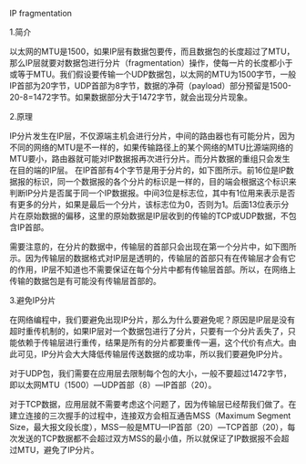IP fragmentation

1.简介

以太网的MTU是1500，如果IP层有数据包要传，而且数据包的长度超过了MTU，那么IP层就要对数据包进行分片（fragmentation）操作，使每一片的长度都小于或等于MTU。我们假设要传输一个UDP数据包，以太网的MTU为1500字节，一般IP首部为20字节，UDP首部为8字节，数据的净荷（payload）部分预留是1500-20-8=1472字节。如果数据部分大于1472字节，就会出现分片现象。

2.原理

IP分片发生在IP层，不仅源端主机会进行分片，中间的路由器也有可能分片，因为不同的网络的MTU是不一样的，如果传输路径上的某个网络的MTU比源端网络的MTU要小，路由器就可能对IP数据报再次进行分片。而分片数据的重组只会发生在目的端的IP层。
在IP首部有4个字节是用于分片的，如下图所示。前16位是IP数据报的标识，同一个数据报的各个分片的标识是一样的，目的端会根据这个标识来判断IP分片是否属于同一个IP数据报。中间3位是标志位，其中有1位用来表示是否有更多的分片，如果是最后一个分片，该标志位为0，否则为1。后面13位表示分片在原始数据的偏移，这里的原始数据是IP层收到的传输的TCP或UDP数据，不包含IP首部。


需要注意的，在分片的数据中，传输层的首部只会出现在第一个分片中，如下图所示。因为传输层的数据格式对IP层是透明的，传输层的首部只有在传输层才会有它的作用，IP层不知道也不需要保证在每个分片中都有传输层首部。所以，在网络上传输的数据包是有可能没有传输层首部的。


3.避免IP分片

在网络编程中，我们要避免出现IP分片，那么为什么要避免呢？原因是IP层是没有超时重传机制的，如果IP层对一个数据包进行了分片，只要有一个分片丢失了，只能依赖于传输层进行重传，结果是所有的分片都要重传一遍，这个代价有点大。由此可见，IP分片会大大降低传输层传送数据的成功率，所以我们要避免IP分片。

对于UDP包，我们需要在应用层去限制每个包的大小，一般不要超过1472字节，即以太网MTU（1500）—UDP首部（8）—IP首部（20）。

对于TCP数据，应用层就不需要考虑这个问题了，因为传输层已经帮我们做了。在建立连接的三次握手的过程中，连接双方会相互通告MSS（Maximum Segment Size，最大报文段长度），MSS一般是MTU—IP首部（20）—TCP首部（20），每次发送的TCP数据都不会超过双方MSS的最小值，所以就保证了IP数据报不会超过MTU，避免了IP分片。
